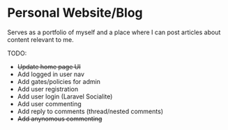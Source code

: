 # Personal Website/Blog

Serves as a portfolio of myself and a place where I can post articles about content relevant to me.

TODO:

* ~~Update home page UI~~
* Add logged in user nav
* Add gates/policies for admin
* Add user registration
* Add user login (Laravel Socialite)
* Add user commenting
* Add reply to comments (thread/nested comments)
* ~~Add anynomous commenting~~
